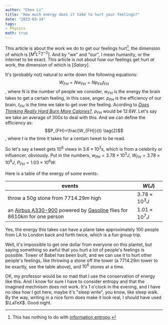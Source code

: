 ```yaml
---
author: "Chen Li"
title: "How much energy does it take to hurt your feelings?"
date: "2023-03-14"
tags: 
- Physics
math: true
---
```


This article is about the work we do to get our feelings hurt[^1], the dimension of which is $[M^1 L^2 T^{-2}]$. And by "we" and "our", I mean humanity, or the internet to be exact. This article is not about how our feelings get hurt _at_ work, the dimension of which is $[Salary]$.

It's (probably not) natural to write down the following equations: $$W_{FH}=N w_{FH}=N p_{FH} t_{FH} \tag{1}$$, where $N$ is the number of people we consider, $w_{FH}$ is the energy the brain takes to get a certain feeling, in this case, anger. $p_{FH}$ is the efficiency of our brain, $t_{FH}$ is the time we take to get over the feeling. Acording to [_Does Thinking Really Hard Burn More Calories?_](https://www.scientificamerican.com/article/thinking-hard-calories/), $p_{FH}$ would be $12.6W$. Let's say we take an average of $300s$ to deal with this. And we can define the efficiency as: $$P_{FH}=\frac{W_{FH}}{t} \tag{2}$$, where $t$ is the time it takes for a centain tweet to be read.

So let's say a tweet gets $10^{6}$ views in $3.6 \times 10^3 s$, which is from a celebrity or influencer, obviously. Put in the numbers, $w_{PH}=3.78 \times 10^3 J$, $W_{FH}=3.78 \times 10^9 J$, $P_{FH}=1.03 \times 10^6 W$.

Here is a table of the energy of some events:

|events|$W(J)$|
|-|-|
|throw a $50g$ stone from $7714.29m$ high|$3.78 \times 10^3 J$|
|an [Airbus A330-900](https://en.wikipedia.org/wiki/Fuel_economy_in_aircraft) powered by [Gasoline](https://en.wikipedia.org/wiki/Energy_density) flies for $8610km$ for one person|$1.01 \times 10^7 J$|

Yes, the energy this takes can have a plane take approximately 100 people from LA to London back and forth twice, which is a fun group trip.

Well, it's impossible to get one dollar from everyone on this plantet, but saying something so awful that you hurt a lot of people's feelings is possible. Tower of Babel has been built, and we can use it to hurt other people's feelings, like throwing a stone off the tower (a $7714.29m$ tower to be exactly, see the table above), and $10^6$ stones at a time.

OK, my professor would be so mad that I use the conservation of energy like this. And I know for sure I have to consider entropy and that the imagined mechnisim does not work. It's 1 o'clock in the evening, and I have no idea how I got here, maybe it's "sleep write", you know, like sleep walk. By the way, writing in a nice form does make it look real, I should have used $\LaTeX$. Good night.

[^1]: This has nothing to do with [information entropy](https://en.wikipedia.org/wiki/Entropy_(information_theory) ).